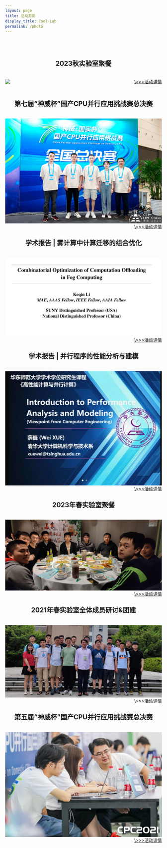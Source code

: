 ```yaml
---
layout: page
title: 活动剪影
display_title: Cool-Lab
permalink: /photo
---
```

<br/>
<br/>
<center><h2>2023秋实验室聚餐</h2></center>
<br/>
<img src="imgs/20231118/20231118img1.jpg" align="center" />
<a href="photos/20231118.html"  style='float:right; text-align: right;'>\>>>活动详情</a>


<br/>
<br/>
<center><h2>第七届“神威杯”国产CPU并行应用挑战赛总决赛</h2></center>
<br/>
<img src="imgs/cpc2023/duiwuhezhao.jpg" align="center" />
<a href="photos/20230827.html"  style='float:right; text-align: right;'>\>>>活动详情</a>


<br/>
<br/>
<center><h2>学术报告 | 雾计算中计算迁移的组合优化</h2></center>
<br/>
<img src="imgs/20230626/20230626img1.jpg" align="center" />
<a href="photos/20230626.html"  style='float:right; text-align: right;'>\>>>活动详情</a>


<br/>
<br/>
<center><h2>学术报告 | 并行程序的性能分析与建模</h2></center>
<br/>
<img src="imgs/20230518/20230518img2.jpg" align="center" />
<a href="photos/20230518.html"  style='float:right; text-align: right;'>\>>>活动详情</a>


<br/>
<br/>
<center><h2>2023年春实验室聚餐</h2></center>
<br/>
<img src="imgs/20230326img1.jpg" align="center" />
<a href="photos/20230326.html"  style='float:right; text-align: right;'>\>>>活动详情</a>


<br/>
<br/>
<center><h2>2021年春实验室全体成员研讨&团建</h2></center>
<br/>
<img src="imgs/heyin.jpg" align="center" />
<a href="photos/20210620.html"  style='float:right; text-align: right;'>\>>>活动详情</a>


<br/>
<br/>
<center><h2>第五届“神威杯”国产CPU并行应用挑战赛总决赛</h2></center>
<br/>
<img src="imgs/cpc2021/bisaixianchang.jpg" align="center" />
<a href="photos/20211001.html"  style='float:right; text-align: right;'>\>>>活动详情</a>


<br/>
<br/>
<br/>

